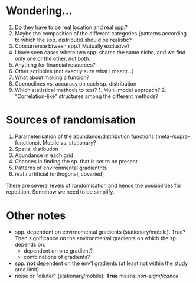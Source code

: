 Wondering...
===========

1. Do they have to be real location and real spp.?
  1. Maybe the composition of the different categories (patterns according to which the spp. distribute) should be realistic? 
2. Coocurrence btween spp.? Mutually exclusive? 
  1. I have seen cases where two spp. shares the same niche, and we find only one or the other, not both. 
3. Anything for financial resources? 
4. Other scribbles (not exactly sure what I meant...)
  1. What about making a funcion? 
  2. Coenoclines vs. accuracy on each sp. distribution
  3. Which statistical methods to test? 
    1. Multi-model approach? 
    2. "Correlation-like" structures among the different methods? 

Sources of randomisation
=======================

1. Parameterisation of the abundance/distribution functions (meta-/supra- functions). Mobile vs. stationary?
2. Spatial distibution
3. Abundance in each grid
4. Chances in finding the sp. that is set to be present
5. Patterns of environmental gradientnts
  1. real / artificial (orthogonal, covaried)

There are several levels of randomisation and hence the possibilities for repetition. Somehow we need to be simplify. 

Other notes
==========

- spp. dependent on envirnomental gradients (stationary/mobile). True? Then significance on the environmental gradients on which the sp. depends on. 
  - dependent on one gradient? 
  - combinations of gradients? 
- spp. __not__ dependent on the env'l gradients (at least not within the study area limit)
- noise or "diluter" (stationary/mobile): __True__ means _non-significance_
